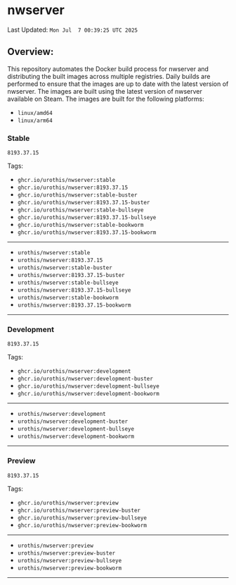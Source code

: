 # <b>nwserver</b>

Last Updated: `Mon Jul  7 00:39:25 UTC 2025`

## Overview:
This repository automates the Docker build process for nwserver and distributing the built images across multiple registries. Daily builds are performed to ensure that the images are up to date with the latest version of nwserver. The images are built using the latest version of nwserver available on Steam.
The images are built for the following platforms:

- `linux/amd64`
- `linux/arm64`

### Stable
`8193.37.15`

Tags: 

- `ghcr.io/urothis/nwserver:stable`
- `ghcr.io/urothis/nwserver:8193.37.15`
- `ghcr.io/urothis/nwserver:stable-buster`
- `ghcr.io/urothis/nwserver:8193.37.15-buster`
- `ghcr.io/urothis/nwserver:stable-bullseye`
- `ghcr.io/urothis/nwserver:8193.37.15-bullseye`
- `ghcr.io/urothis/nwserver:stable-bookworm`
- `ghcr.io/urothis/nwserver:8193.37.15-bookworm`
---
- `urothis/nwserver:stable`
- `urothis/nwserver:8193.37.15`
- `urothis/nwserver:stable-buster`
- `urothis/nwserver:8193.37.15-buster`
- `urothis/nwserver:stable-bullseye`
- `urothis/nwserver:8193.37.15-bullseye`
- `urothis/nwserver:stable-bookworm`
- `urothis/nwserver:8193.37.15-bookworm`
---

### Development
`8193.37.15`

Tags: 

- `ghcr.io/urothis/nwserver:development`
- `ghcr.io/urothis/nwserver:development-buster`
- `ghcr.io/urothis/nwserver:development-bullseye`
- `ghcr.io/urothis/nwserver:development-bookworm`
---
- `urothis/nwserver:development`
- `urothis/nwserver:development-buster`
- `urothis/nwserver:development-bullseye`
- `urothis/nwserver:development-bookworm`
---

### Preview
`8193.37.15`

Tags: 

- `ghcr.io/urothis/nwserver:preview`
- `ghcr.io/urothis/nwserver:preview-buster`
- `ghcr.io/urothis/nwserver:preview-bullseye`
- `ghcr.io/urothis/nwserver:preview-bookworm`
---
- `urothis/nwserver:preview`
- `urothis/nwserver:preview-buster`
- `urothis/nwserver:preview-bullseye`
- `urothis/nwserver:preview-bookworm`
---
